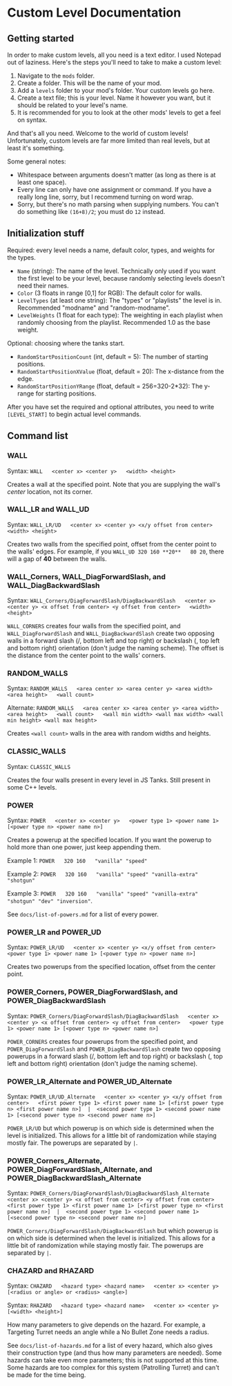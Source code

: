 # Custom Level Documentation

## Getting started

In order to make custom levels, all you need is a text editor. I used Notepad out of laziness. Here's the steps you'll need to take to make a custom level:

1. Navigate to the `mods` folder.
1. Create a folder. This will be the name of your mod.
1. Add a `levels` folder to your mod's folder. Your custom levels go here.
1. Create a text file; this is your level. Name it however you want, but it should be related to your level's name.
1. It is recommended for you to look at the other mods' levels to get a feel on syntax.

And that's all you need. Welcome to the world of custom levels! Unfortunately, custom levels are far more limited than real levels, but at least it's something.

Some general notes:

* Whitespace between arguments doesn't matter (as long as there is at least one space).
* Every line can only have one assignment or command. If you have a really long line, sorry, but I recommend turning on word wrap.
* Sorry, but there's no math parsing when supplying numbers. You can't do something like `(16+8)/2`; you must do `12` instead.

## Initialization stuff

Required: every level needs a name, default color, types, and weights for the types.

* `Name` (string): The name of the level. Technically only used if you want the first level to be your level, because randomly selecting levels doesn't need their names.
* `Color` (3 floats in range [0,1] for RGB): The default color for walls.
* `LevelTypes` (at least one string): The "types" or "playlists" the level is in. Recommended "modname" and "random-modname". 
* `LevelWeights` (1 float for each type): The weighting in each playlist when randomly choosing from the playlist. Recommended 1.0 as the base weight.

Optional: choosing where the tanks start.

* `RandomStartPositionCount` (int, default = 5): The number of starting positions.
* `RandomStartPositionXValue` (float, default = 20): The x-distance from the edge.
* `RandomStartPositionYRange` (float, default = 256=320-2*32): The y-range for starting positions.

After you have set the required and optional attributes, you need to write `[LEVEL_START]` to begin actual level commands.

## Command list

### WALL

Syntax: `WALL   <center x> <center y>   <width> <height>`

Creates a wall at the specified point. Note that you are supplying the wall's *center* location, not its corner.

### WALL_LR and WALL_UD

Syntax: `WALL_LR/UD   <center x> <center y> <x/y offset from center>   <width> <height>`

Creates two walls from the specified point, offset from the center point to the walls' edges. For example, if you `WALL_UD 320 160 **20**   80 20`, there will a gap of **40** between the walls.

### WALL_Corners, WALL_DiagForwardSlash, and WALL_DiagBackwardSlash

Syntax: `WALL_Corners/DiagForwardSlash/DiagBackwardSlash   <center x> <center y> <x offset from center> <y offset from center>   <width> <height>`

`WALL_CORNERS` creates four walls from the specified point, and `WALL_DiagForwardSlash` and `WALL_DiagBackwardSlash` create two opposing walls in a forward slash (/, bottom left and top right) or backslash (\, top left and bottom right) orientation (don't judge the naming scheme). The offset is the distance from the center point to the walls' corners.

### RANDOM_WALLS

Syntax: `RANDOM_WALLS   <area center x> <area center y> <area width> <area height>   <wall count>`

Alternate: `RANDOM_WALLS   <area center x> <area center y> <area width> <area height>   <wall count>   <wall min width> <wall max width> <wall min height> <wall max height>`

Creates `<wall count>` walls in the area with random widths and heights.

### CLASSIC_WALLS

Syntax: `CLASSIC_WALLS`

Creates the four walls present in every level in JS Tanks. Still present in some C++ levels.

### POWER

Syntax: `POWER   <center x> <center y>   <power type 1> <power name 1> [<power type n> <power name n>]`

Creates a powerup at the specified location. If you want the powerup to hold more than one power, just keep appending them.

Example 1: `POWER   320 160   "vanilla" "speed"`

Example 2: `POWER   320 160   "vanilla" "speed" "vanilla-extra" "shotgun"`

Example 3: `POWER   320 160   "vanilla" "speed" "vanilla-extra" "shotgun" "dev" "inversion"`.

See `docs/list-of-powers.md` for a list of every power.

### POWER_LR and POWER_UD

Syntax: `POWER_LR/UD   <center x> <center y> <x/y offset from center>   <power type 1> <power name 1> [<power type n> <power name n>]`

Creates two powerups from the specified location, offset from the center point.

### POWER_Corners, POWER_DiagForwardSlash, and POWER_DiagBackwardSlash

Syntax: `POWER_Corners/DiagForwardSlash/DiagBackwardSlash   <center x> <center y> <x offset from center> <y offset from center>   <power type 1> <power name 1> [<power type n> <power name n>]`

`POWER_CORNERS` creates four powerups from the specified point, and `POWER_DiagForwardSlash` and `POWER_DiagBackwardSlash` create two opposing powerups in a forward slash (/, bottom left and top right) or backslash (\, top left and bottom right) orientation (don't judge the naming scheme).

### POWER_LR_Alternate and POWER_UD_Alternate

Syntax: `POWER_LR/UD_Alternate   <center x> <center y> <x/y offset from center>   <first power type 1> <first power name 1> [<first power type n> <first power name n>]  |  <second power type 1> <second power name 1> [<second power type n> <second power name n>]`

`POWER_LR/UD` but which powerup is on which side is determined when the level is initialized. This allows for a little bit of randomization while staying mostly fair. The powerups are separated by `|`.

### POWER_Corners_Alternate, POWER_DiagForwardSlash_Alternate, and POWER_DiagBackwardSlash_Alternate

Syntax: `POWER_Corners/DiagForwardSlash/DiagBackwardSlash_Alternate   <center x> <center y> <x offset from center> <y offset from center>   <first power type 1> <first power name 1> [<first power type n> <first power name n>]  |  <second power type 1> <second power name 1> [<second power type n> <second power name n>]`

`POWER_Corners/DiagForwardSlash/DiagBackwardSlash` but which powerup is on which side is determined when the level is initialized. This allows for a little bit of randomization while staying mostly fair. The powerups are separated by `|`.

### CHAZARD and RHAZARD

Syntax: `CHAZARD   <hazard type> <hazard name>   <center x> <center y> [<radius or angle> or <radius> <angle>]`

Syntax: `RHAZARD   <hazard type> <hazard name>   <center x> <center y> [<width> <height>]`

How many parameters to give depends on the hazard. For example, a Targeting Turret needs an angle while a No Bullet Zone needs a radius.

See `docs/list-of-hazards.md` for a list of every hazard, which also gives their construction type (and thus how many parameters are needed). Some hazards can take even more parameters; this is not supported at this time. Some hazards are too complex for this system (Patrolling Turret) and can't be made for the time being.
